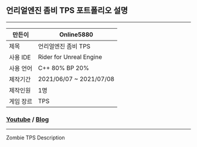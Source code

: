 ## 언리얼엔진 좀비 TPS 포트폴리오 설명
---
만든이|Online5880
---|---|
제목|언리얼엔진 좀비 TPS
사용 IDE|Rider for Unreal Engine
사용 언어|C++ 80% BP 20%
제작기간|2021/06/07 ~ 2021/07/08
제작인원|1명
게임 장르|TPS
### [Youtube](https://www.youtube.com/watch?v=kStbSjYVQe8&t=15s) / [Blog](https://online-unreal.tistory.com/)
---
Zombie TPS Description
